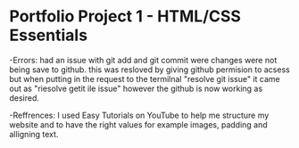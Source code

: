 # Portfolio Project 1 - HTML/CSS Essentials
-Errors: had an issue with git add and git commit were changes were not being save to github. this was resloved by giving github permision to acsess but when putting in the request to the termilnal "resolve git issue" it came out as "riesolve getit ile issue" however the github is now working as desired.

-Reffrences: I  used Easy Tutorials on YouTube to help me structure my website and to have the right values for example images, padding and alligning text.


